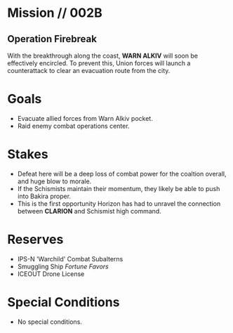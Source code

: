 # Mission // 002B
## Operation Firebreak

With the breakthrough along the coast, **WARN ALKIV** will soon be effectively encircled. To prevent this, Union forces will launch a counterattack to clear an evacuation route from the city. 

# Goals
- Evacuate allied forces from Warn Alkiv pocket. 
- Raid enemy combat operations center.

# Stakes
- Defeat here will be a deep loss of combat power for the coaltion overall, and huge blow to morale. 
- If the Schismists maintain their momentum, they likely be able to push into Bakira proper. 
- This is the first opportunity Horizon has had to unravel the connection between **CLARION** and Schismist high command. 

# Reserves
- IPS-N 'Warchild' Combat Subalterns
- Smuggling Ship *Fortune Favors* 
- ICEOUT Drone License 

# Special Conditions
- No special conditions. 